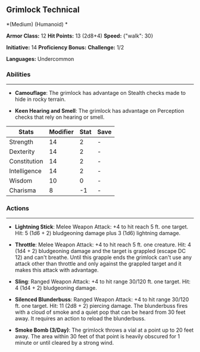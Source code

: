 ## Grimlock Technical
*(Medium) (Humanoid) *

**Armor Class:** 12
**Hit Points:** 13 (2d8+4)
**Speed:** {"walk": 30}

**Initiative:** 14
**Proficiency Bonus:**
**Challenge:** 1/2

**Languages:** Undercommon

### Abilities
 --- 
- **Camouflage**: The grimlock has advantage on Stealth checks made to hide in rocky terrain.

- **Keen Hearing and Smell**: The grimlock has advantage on Perception checks that rely on hearing or smell.



| Stats | Modifier | Stat | Save
| ---- | ---- | ---- | ---- |
| Strength | 14 | 2 | - |
| Dexterity | 14 | 2 | - |
| Constitution | 14 | 2 | - |
| Intelligence | 14 | 2 | - |
| Wisdom | 10 | 0 | - |
| Charisma | 8 | -1 | - |

### Actions
 --- 
- **Lightning Stick**: Melee Weapon Attack: +4 to hit  reach 5 ft.  one target. Hit: 5 (1d6 + 2) bludgeoning damage plus 3 (1d6) lightning damage.

- **Throttle**: Melee Weapon Attack: +4 to hit  reach 5 ft.  one creature. Hit: 4 (1d4 + 2) bludgeoning damage  and the target is grappled (escape DC 12) and can't breathe. Until this grapple ends  the grimlock can't use any attack other than throttle and only against the grappled target  and it makes this attack with advantage.

- **Sling**: Ranged Weapon Attack: +4 to hit  range 30/120 ft.  one target. Hit: 4 (1d4 + 2) bludgeoning damage.

- **Silenced Blunderbuss**: Ranged Weapon Attack: +4 to hit  range 30/120 ft.  one target. Hit: 11 (2d8 + 2) piercing damage. The blunderbuss fires with a cloud of smoke and a quiet pop that can be heard from 30 feet away. It requires an action to reload the blunderbuss.

- **Smoke Bomb (3/Day)**: The grimlock throws a vial at a point up to 20 feet away. The area within 30 feet of that point is heavily obscured for 1 minute or until cleared by a strong wind.

